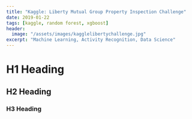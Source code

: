 ```yaml
---
title: "Kaggle: Liberty Mutual Group Property Inspection Challenge"
date: 2019-01-22
tags: [kaggle, random forest, xgboost]
header:
  image: "/assets/images/kagglelibertychallenge.jpg"
excerpt: "Machine Learning, Activity Recognition, Data Science"
---
```


# H1 Heading

## H2 Heading

### H3 Heading

